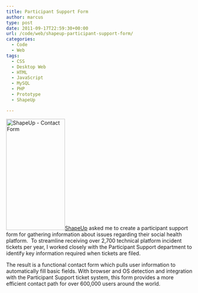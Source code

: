 ```yaml
---
title: Participant Support Form
author: marcus
type: post
date: 2011-09-17T22:59:30+00:00
url: /code/web/shapeup-participant-support-form/
categories:
  - Code
  - Web
tags:
  - CSS
  - Desktop Web
  - HTML
  - JavaScript
  - MySQL
  - PHP
  - Prototype
  - ShapeUp

---
```

[<img class="alignleft size-medium wp-image-212" src="http://alexmarc.us/wp-content/uploads/2012/10/ShapeUp_ContactForm-159x300.png" alt="ShapeUp - Contact Form" width="159" height="300" />][1][ShapeUp][2] asked me to create a participant support form for gathering information about issues regarding their social health platform.  To streamline receiving over 2,700 technical platform incident tickets per year, I worked closely with the Participant Support department to identify key information required when tickets are filed.

The result is a functional contact form which pulls user information to automatically fill basic fields. With browser and OS detection and integration with the Participant Support ticket system, this form provides a more efficient contact path for over 600,000 users around the world.

 [1]: http://alexmarc.us/wp-content/uploads/2012/10/ShapeUp_ContactForm.png
 [2]: http://www.shapeup.com/
